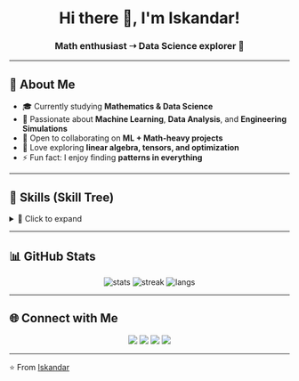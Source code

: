 <h1 align="center">Hi there 👋, I'm Iskandar!</h1>
<h3 align="center">Math enthusiast ➝ Data Science explorer  🚀</h3>

---

## 🌟 About Me  
- 🎓 Currently studying **Mathematics & Data Science**  
- 🔬 Passionate about **Machine Learning**, **Data Analysis**, and **Engineering Simulations**  
- 🤝 Open to collaborating on **ML + Math-heavy projects**  
- 📘 Love exploring **linear algebra, tensors, and optimization**  
- ⚡ Fun fact: I enjoy finding **patterns in everything**  

---

## 🧩 Skills (Skill Tree)

<details>
  <summary>📌 Click to expand</summary>

**Core:**  
![Python](https://img.shields.io/badge/Python-3776AB?style=for-the-badge&logo=python&logoColor=white)  
![NumPy](https://img.shields.io/badge/Numpy-013243?style=for-the-badge&logo=numpy&logoColor=white)  
![Pandas](https://img.shields.io/badge/Pandas-150458?style=for-the-badge&logo=pandas&logoColor=white)  
![Scikit-Learn](https://img.shields.io/badge/Scikit--Learn-F7931E?style=for-the-badge&logo=scikitlearn&logoColor=white)

**Math:**  
![Linear Algebra](https://img.shields.io/badge/Linear%20Algebra-009688?style=for-the-badge)  
![Calculus](https://img.shields.io/badge/Calculus-3E4EB8?style=for-the-badge)  
![Differential Equations](https://img.shields.io/badge/Differential%20Equations-607D8B?style=for-the-badge)

**Engineering:**  
![Pipelines](https://img.shields.io/badge/Pipelines-0A74DA?style=for-the-badge)  
![FEM](https://img.shields.io/badge/FEM-008000?style=for-the-badge)  
![Fluid Structure Interaction](https://img.shields.io/badge/Fluid--Structure--Interaction-FF5722?style=for-the-badge)

</details>

---

## 📊 GitHub Stats  

<p align="center">
  <img src="https://github-readme-stats.vercel.app/api?username=YOUR_GITHUB_USERNAME&show_icons=true&theme=tokyonight" alt="stats" />
  <img src="https://github-readme-streak-stats.herokuapp.com/?user=YOUR_GITHUB_USERNAME&theme=tokyonight" alt="streak" />
  <img src="https://github-readme-stats.vercel.app/api/top-langs/?username=YOUR_GITHUB_USERNAME&layout=compact&theme=tokyonight" alt="langs" />
</p>

---

## 🌐 Connect with Me  

<p align="center">
  <a href="https://t.me/[YOUR_TELEGRAM](https://t.me/iskandar0909)"><img src="https://img.shields.io/badge/Telegram-2CA5E0?style=for-the-badge&logo=telegram&logoColor=white"></a>
  <a href="https://github.com/[YOUR_GITHUB_USERNAME](https://github.com/Quantum117)"><img src="https://img.shields.io/badge/GitHub-100000?style=for-the-badge&logo=github&logoColor=white"></a>
  <a href="https://www.kaggle.com/[YOUR_KAGGLE](https://www.kaggle.com/iskandar007)"><img src="https://img.shields.io/badge/Kaggle-20BEFF?style=for-the-badge&logo=kaggle&logoColor=white"></a>
  <a href="https://ods.ai/users/[YOUR_ODS](https://ods.ai/users/lcd1dd2911c51)"><img src="https://img.shields.io/badge/ODS.ai-FF6F00?style=for-the-badge"></a>
</p>

---

⭐️ From [Iskandar](https://github.com/YOUR_GITHUB_USERNAME)
